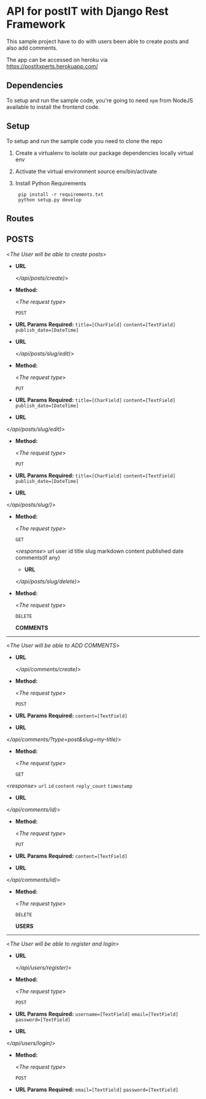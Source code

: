 # API for postIT with Django Rest Framework 

This sample project have to do with users been able to create posts and also add comments.

The app can be accessed on heroku via https://postitxperts.herokuapp.com/

## Dependencies

To setup and run the sample code, you're going to need `npm` from NodeJS available to install the frontend code.

## Setup

To setup and run the sample code you need to clone the repo
        
1. Create a virtualenv to isolate our package dependencies locally
    virtual env
    
2. Activate the virtual environment
    source env/bin/activate
    
3. Install Python Requirements

        pip install -r requirements.txt
        python setup.py develop  


## Routes

**POSTS**
----
  <_The User will be able to create posts_>

* **URL**

  <_/api/posts/create)_>
  
* **Method:**
  
  <_The request type_>

  `POST`
  
 *  **URL Params** 
 **Required:**
 `title=[CharField]`
 `content=[TextField]`
 `publish_date=[DateTime]`
 

* **URL**

  <_/api/posts/slug/edit)_>
  
* **Method:**
  
  <_The request type_>

  `PUT`
  
 *  **URL Params** 
 **Required:**
 `title=[CharField]`
 `content=[TextField]`
 `publish_date=[DateTime]`
 
 
 * **URL**

  <_/api/posts/slug/edit)_>
  
* **Method:**
  
  <_The request type_>

  `PUT`
  
 *  **URL Params** 
 **Required:**
 `title=[CharField]`
 `content=[TextField]`
 `publish_date=[DateTime]`
 
 
 * **URL**

  <_/api/posts/slug/)_>
  
* **Method:**
  
  <_The request type_>

  `GET`
  
  <_response_>
  url
  user
  id
  title
  slug
  markdown
  content
  published date
  comments(if any)
  
  * **URL**

  <_/api/posts/slug/delete)_>
  
* **Method:**
  
  <_The request type_>

  `DELETE`
  
  
  **COMMENTS**
----
  <_The User will be able to ADD COMMENTS_>

* **URL**

  <_/api/comments/create)_>
  
* **Method:**
  
  <_The request type_>

  `POST`
  
 *  **URL Params** 
 **Required:**
 `content=[TextField]`
 
 * **URL**

  <_/api/comments/?type=post&slug=my-title)_>
  
* **Method:**
  
  <_The request type_>

  `GET`
  
 <_response_>
 `url`
 `id`
 `content`
 `reply_count`
 `timestamp`
 
 
 * **URL**

  <_/api/comments/id)_>
  
* **Method:**
  
  <_The request type_>

  `PUT`
  
 *  **URL Params** 
 **Required:**
 `content=[TextField]`
 
 
 * **URL**

  <_/api/comments/id)_>
  
* **Method:**
  
  <_The request type_>

  `DELETE`
  
  
  
  **USERS**
----
  <_The User will be able to register and login_>

* **URL**

  <_/api/users/register)_>
  
* **Method:**
  
  <_The request type_>

  `POST`
  
 *  **URL Params** 
 **Required:**
 `username=[TextField]`
 `email=[TextField]`
 `password=[TextField]`
 
 * **URL**

  <_/api/users/login)_>
  
* **Method:**
  
  <_The request type_>

  `POST`
  
 *  **URL Params** 
 **Required:**
 `email=[TextField]`
 `password=[TextField]`
 
  
 
 
 
 
 
 

  
  
  
